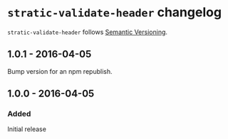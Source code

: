 # `stratic-validate-header` changelog

`stratic-validate-header` follows [Semantic Versioning][1].

## 1.0.1 - 2016-04-05

Bump version for an npm republish.

## 1.0.0 - 2016-04-05

### Added

Initial release

 [1]: http://semver.org/
